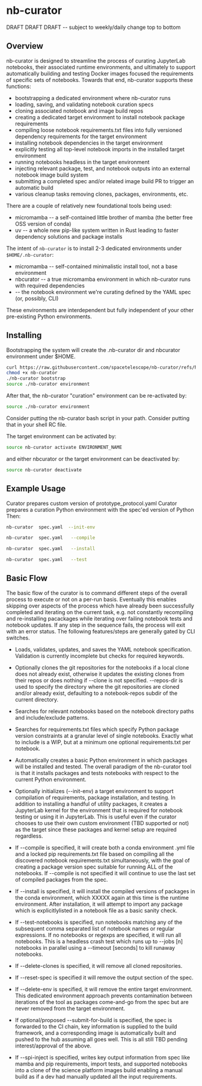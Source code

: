 # nb-curator

DRAFT DRAFT DRAFT  -- subject to weekly/daily change top to bottom

## Overview

nb-curator is designed to streamline the process of curating JupyterLab notebooks,
their associated runtime environments, and ultimately to support automatically
building and testing Docker images focused the requirements of specific sets of
notebooks.  Towards that end, nb-curator supports these functions:

- bootstrapping a dedicated environment where nb-curator runs
- loading, saving, and validating notebook curation specs
- cloning associated notebook and image build repos
- creating a dedicated target environment to install notebook package requirements
- compiling loose notebook requirements.txt files into fully versioned dependency requirements for the target environment
- installing notebook dependencies in the target environment
- explicitly testing all top-level notebook imports in the installed target environment
- running notebooks headless in the target environment
- injecting relevant package, test, and notebook outputs into an external notebook image build system
- submitting a completed spec and/or related image build PR to trigger an automatic build
- various cleanup tasks removing clones, packages, environments, etc.

There are a couple of relatively new foundational tools being used:

- micromamba -- a self-contained little brother of mamba (the better free OSS version of conda)
- uv -- a whole new pip-like system written in Rust leading to faster dependency solutions and package installs

The intent of `nb-curator` is to install 2-3 dedicated environments under `$HOME/.nb-curator`:

- micromamba -- self-contained minimalistic install tool, not a base environment
- nbcurator  -- a true micromamba environment in which nb-curator runs with required dependencies
- <target environment> -- the notebook environment we're curating defined by the YAML spec (or, possibly, CLI)

These environments are interdependent but fully independent of your other pre-existing Python environments.

## Installing

Bootstrapping the system will create the .nb-curator dir and nbcurator environment under $HOME.

```bash
curl https://raw.githubusercontent.com/spacetelescope/nb-curator/refs/heads/main/nb-curator >nb-curator
chmod +x nb-curator
./nb-curator bootstrap
source ./nb-curator environment
```

After that, the nb-curator "curation" environment can be re-activated by:

```bash
source ./nb-curator environment
```

Consider putting the nb-curator bash script in your path.
Consider putting that in your shell RC file.

The target environment can be activated by:

```bash
source nb-curator activate ENVIRONMENT_NAME
```

and either nbcurator or the target environment can be deactivated by:

```bash
source nb-curator deactivate
```

## Example Usage

Curator prepares custom version of prototype_protocol.yaml
Curator prepares a curation Python environment with the spec'ed version of Python
Then:

```bash
nb-curator  spec.yaml  --init-env

nb-curator  spec.yaml   --compile

nb-curator  spec.yaml   --install

nb-curator  spec.yaml   --test
```

## Basic Flow

The basic flow of the curator is to command different steps of the overall
process to execute or not on a per-run basis.  Eventually this enables skipping
over aspects of the process which have already been successfully completed and
iterating on the current task, e.g. not constantly recompiling and
re-installing pacackages while iterating over failing notebook tests and
notebook updates.  If any step in the sequence fails, the process will exit
with an error status.  The following features/steps are generally gated by CLI
switches.

- Loads, validates, updates, and saves the YAML notebook specification.
  Validation is currently incomplete but checks for required keywords.

- Optionally clones the git repositories for the notebooks if a
  local clone does not already exist,  otherwise it updates the existing clones
  from their repos or does nothing if --clone is not specified.  --repos-dir is
  used to specify the directory where the git repositories are cloned and/or
  already exist, defaulting to a notebook-repos subdir of the current directory.

- Searches for relevant notebooks based on the notebook directory paths and
  include/exclude patterns.

- Searches for requirements.txt files which specify Python package version
  constraints at a granular level of single notebooks.  Exactly what to include
  is a WIP,  but at a minimum one optional requirements.txt per notebook.

- Automatically creates a basic Python environment in which packages will be
  installed and tested.   The overall paradigm of the nb-curator tool is
  that it installs packages and tests notebooks with respect to the current
  Python environment.

- Optionally initializes (--init-env) a target environment to support
  compilation of requirements, package installation, and testing.  In addition
  to installing a handful of utility packages, it creates a JupyterLab kernel
  for the environment that is required for notebook testing or using it in
  JupyterLab.  This is useful even if the curator chooses to use their own
  custom environment (TBD supported or not) as the target since these packages
  and kernel setup are required regardless.

- If --compile is specified, it will create both a conda environment .yml file
  and a locked pip requirements.txt file based on compiling all the discovered
  notebook requirements.txt simultaneously, with the goal of creating a package
  version spec suitable for running ALL of the notebooks.  If --compile is not
  specified it will continue to use the last set of compiled packages from the
  spec.

- If --install is specified, it will install the compiled versions of packages
  in the conda environment, which XXXXX again at this time is the runtime
  environment. After installation, it will attempt to import any package which
  is explicitlylisted in a notebook file as a basic sanity check.

- If --test-notebooks is specified, run notebooks matching any of the
subsequent comma separated list of notebook names or regular expressions.  If
no notebooks or regexps are specified, it will run all notebooks.  This is a
headless crash test which runs up to --jobs [n] notebooks in parallel using a
--timeout [seconds] to kill runaway notebooks.

- If --delete-clones is specified,  it will remove all cloned repositories.

- If --reset-spec is specified it will remove the output section of the spec.

- If --delete-env is specified,  it will remove the entire target environment.
  This dedicated environment approach prevents contamination
  between iterations of the tool as packages come-and-go from the spec but are
  never removed from the target environment.

- If optional/proposed --submit-for-build is specified,  the spec is forwarded
  to the CI chain,  key information is supplied to the build framework, and a
  corresponding image is automatically built and pushed to the hub assuming all
  goes well.   This is all still TBD pending interest/approval of the above.

- If --spi-inject is specified,  writes key output information from spec like
mamba and pip requirements, import tests, and supported notebooks into a clone
of the science platform images build enabling a manual build as if a dev had
manually updated all the input requirements.
